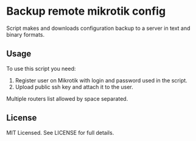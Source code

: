 # Backup remote mikrotik config

Script makes and downloads configuration backup to a server in text and binary formats.

## Usage

To use this script you need:

1. Register user on Mikrotik with login and password used in the script.
2. Upload public ssh key and attach it to the user.

Multiple routers list allowed by space separated.

## License

MIT Licensed. See LICENSE for full details.
